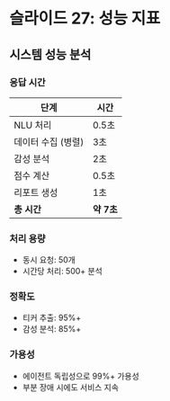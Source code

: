 # 슬라이드 27: 성능 지표

## 시스템 성능 분석

### 응답 시간
| 단계 | 시간 |
|------|------|
| NLU 처리 | 0.5초 |
| 데이터 수집 (병렬) | 3초 |
| 감성 분석 | 2초 |
| 점수 계산 | 0.5초 |
| 리포트 생성 | 1초 |
| **총 시간** | **약 7초** |

### 처리 용량
- 동시 요청: 50개
- 시간당 처리: 500+ 분석

### 정확도
- 티커 추출: 95%+
- 감성 분석: 85%+

### 가용성
- 에이전트 독립성으로 99%+ 가용성
- 부분 장애 시에도 서비스 지속
